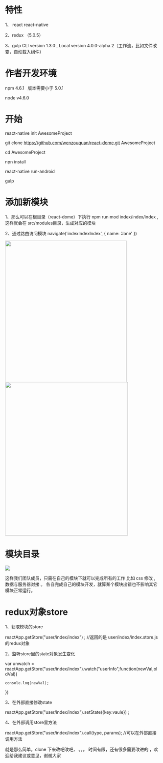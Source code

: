 
# 特性
1、 react react-native

2、redux  （5.0.5）

3、gulp CLI version 1.3.0 , Local version 4.0.0-alpha.2（工作流，比如文件改变，自动载入组件）



# 作者开发环境

npm 4.6.1   版本需要小于 5.0.1 

node v4.6.0





# 开始
react-native init AwesomeProject

git clone https://github.com/wenzouquan/react-dome.git AwesomeProject

cd AwesomeProject


npn install


react-native run-android


gulp






# 添加新模块



1、那么可以在根目录（react-dome）下执行 npm run mod index/index/index , 这样就会在 src/modules目录，生成对应的模块

2、通过路由访问模块 navigate('indexIndexIndex', { name: 'Jane' })

<img height="460" src="https://static.oschina.net/uploads/space/2017/0718/193217_r45W_1160364.png" width="397" />

<img height="499" src="https://static.oschina.net/uploads/space/2017/0718/193234_653t_1160364.png" width="401" />

# 模块目录
<img src="https://static.oschina.net/uploads/space/2017/0718/192733_tAdd_1160364.png"/>

这样我们团队成员，只需在自己的模块下就可以完成所有的工作 比如 css 修改  , 数据与服务器对接 。 各自完成自己的模块开发，就算某个模块出错也不影响其它模块正常运行。






# redux对象store

1、获取模块的store

reactApp.getStore("user/index/index") ; //返回的是 user/index/index.store.js 的redux对象

2、监听store里的state对象发生变化

var unwatch = reactApp.getStore("user/index/index").watch("userInfo",function(newVal,oldVal){

	console.log(newVal);
	
}) 

3、在外部直接修改state

reactApp.getStore("user/index/index").setState({key:vaule}) ;

4、在外部调用store里方法

reactApp.getStore("user/index/index").call(type, params); //可以在外部直接调用方法 



就是那么简单，clone 下来改吧改吧， 。。。 时间有限，还有很多需要改进的 ，欢迎给我建议或意见，谢谢大家














